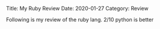 Title: My Ruby Review
Date: 2020-01-27
Category: Review

Following is my review of the ruby lang.
2/10 python is better
